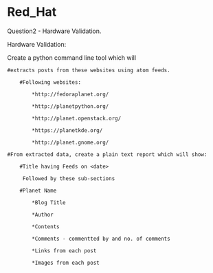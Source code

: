 # Red_Hat
Question2 - Hardware Validation.

Hardware Validation:

Create a python command line tool which will

    #extracts posts from these websites using atom feeds.

        #Following websites:

            *http://fedoraplanet.org/

            *http://planetpython.org/

            *http://planet.openstack.org/

            *https://planetkde.org/

            *http://planet.gnome.org/

    #From extracted data, create a plain text report which will show:

        #Title having Feeds on <date>

         Followed by these sub-sections

        #Planet Name

            *Blog Title

            *Author

            *Contents

            *Comments - commentted by and no. of comments

            *Links from each post

            *Images from each post

